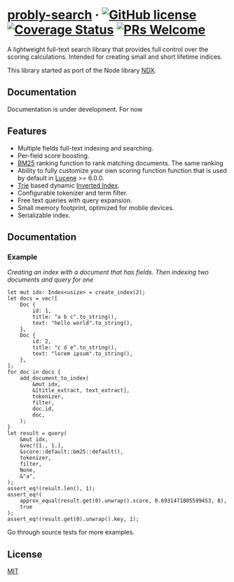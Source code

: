 # [probly-search](https://github.com/quantleaf/probly-search) &middot; [![GitHub license](https://img.shields.io/badge/license-MIT-blue.svg)](https://github.com/quantleaf/probly-search/blob/master/LICENSE) [![Coverage Status](https://coveralls.io/repos/github/quantleaf/probly-search/badge.svg?branch=master&service=github)](https://coveralls.io/github/quantleaf/probly-search?branch=master) [![PRs Welcome](https://img.shields.io/badge/PRs-welcome-brightgreen.svg)](https://github.com/quantleaf/probly-search)


A lightweight full-text search library that provides full control over the scoring calculations. Intended for creating small and short lifetime indices. 

This library started as port of the Node library [NDX](https://github.com/ndx-search/ndx).

## Documentation

Documentation is under development. For now 

## Features 

- Multiple fields full-text indexing and searching.
- Per-field score boosting.
- [BM25](https://en.wikipedia.org/wiki/Okapi_BM25) ranking function to rank matching documents. The same ranking
- Ability to fully customize your own scoring function 
  function that is used by default in [Lucene](http://lucene.apache.org/core/) >= 6.0.0.
- [Trie](https://en.wikipedia.org/wiki/Trie) based dynamic
  [Inverted Index](https://en.wikipedia.org/wiki/Inverted_index).
- Configurable tokenizer and term filter.
- Free text queries with query expansion.
- Small memory footprint, optimized for mobile devices.
- Serializable index.

## Documentation 


### Example
*Creating an index with a document that has fields. Then indexing two documents and query for one*
```
let mut idx: Index<usize> = create_index(2);
let docs = vec![
    Doc {
        id: 1,
        title: "a b c".to_string(),
        text: "hello world".to_string(),
    },
    Doc {
        id: 2,
        title: "c d e".to_string(),
        text: "lorem ipsum".to_string(),
    },
];
for doc in docs {
    add_document_to_index(
        &mut idx,
        &[title_extract, text_extract],
        tokenizer,
        filter,
        doc.id,
        doc,
    );
}
let result = query(
    &mut idx,
    &vec![1., 1.],
    &score::default::bm25::default(),
    tokenizer,
    filter,
    None,
    &"a",
);
assert_eq!(result.len(), 1);
assert_eq!(
    approx_equal(result.get(0).unwrap().score, 0.6931471805599453, 8),
    true
);
assert_eq!(result.get(0).unwrap().key, 1);
```

Go through source tests for more examples.
## License

[MIT](http://opensource.org/licenses/MIT)

